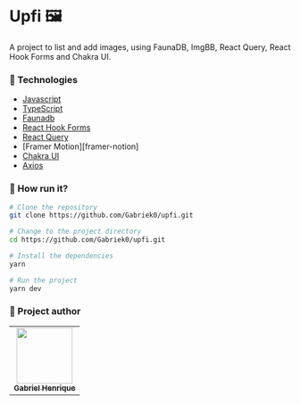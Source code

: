 <h1 align="left">Upfi 🖼️</h1>


<p align="justify">A project to list and add images, using FaunaDB, ImgBB, React Query, React Hook Forms and Chakra UI.</p>

### :nut_and_bolt: Technologies

- [Javascript][javascript]
- [TypeScript][typescript]
- [Faunadb][faunadb]
- [React Hook Forms][react-hook-forms]
- [React Query][react-query]
- [Framer Motion][framer-notion]
- [Chakra UI][chakra-ui]
- [Axios][axios]

[javascript]: https://developer.mozilla.org/pt-BR/docs/Web/JavaScript
[typescript]: https://www.typescriptlang.org/
[faunadb]: https://fauna.com/
[react-hook-forms]: https://react-hook-form.com/
[react-query]: https://tanstack.com/query/v4/?from=reactQueryV3&original=https://react-query-v3.tanstack.com/
[chakra-ui]: https://chakra-ui.com/
[axios]: https://axios-http.com/docs/intro

### 🤔 How run it?

```bash
# Clone the repository
git clone https://github.com/Gabriek0/upfi.git

# Change to the project directory
cd https://github.com/Gabriek0/upfi.git

# Install the dependencies
yarn

# Run the project
yarn dev
```

### 🧑 Project author

<table>
  <tr>
    <td align="center">
      <a href="https://github.com/Gabriek0">
        <img src='https://avatars.githubusercontent.com/u/89749843?v=4' width="100px;" alt=""/>
        <br />
          <sub>
            <b>Gabriel Henrique</b>
          </sub>
      </a>
    </td>

  </tr>
</table>




